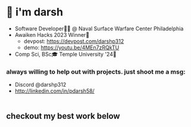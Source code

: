 # 👋 i'm darsh 
 *  Software Developer👨‍💻 @ Naval Surface Warfare Center Philadelphia
 *  Awaiken Hacks 2023 Winner🎉
    - devpost: https://devpost.com/darshp312
    - demo: https://youtu.be/4MEn7zRQkTU 
 *  Comp Sci, BSc🎓 Temple University '24🦉



### always willing to help out with projects. just shoot me a msg: 
- Discord @darshp312
- http://linkedin.com/in/pdarsh58/ <br><br>

<h2>checkout my best work below</h2> 







